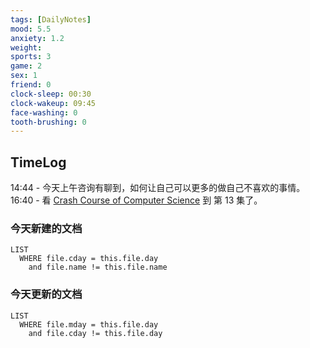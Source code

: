 ```yaml
---
tags: [DailyNotes]
mood: 5.5
anxiety: 1.2
weight:
sports: 3
game: 2
sex: 1
friend: 0
clock-sleep: 00:30
clock-wakeup: 09:45
face-washing: 0
tooth-brushing: 0
---
```


## TimeLog

14:44 - 今天上午咨询有聊到，如何让自己可以更多的做自己不喜欢的事情。
16:40 - 看 [Crash Course of Computer Science](https://www.youtube.com/watch?v=rL8X2mlNHPM&list=PL8dPuuaLjXtNlUrzyH5r6jN9ulIgZBpdo&index=14) 到 第 13 集了。

### 今天新建的文档
```dataview
LIST 
  WHERE file.cday = this.file.day
    and file.name != this.file.name
```

### 今天更新的文档
```dataview
LIST
  WHERE file.mday = this.file.day
    and file.cday != this.file.day
```
